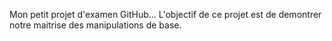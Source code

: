 Mon petit projet d'examen GitHub... L'objectif de ce projet est de demontrer notre maitrise des manipulations de base.
